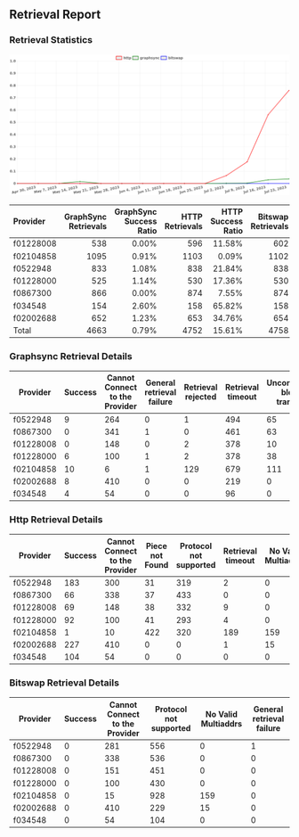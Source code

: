 ## Retrieval Report
### Retrieval Statistics
<img src="https://raw.githubusercontent.com/data-preservation-programs/filplus-checker-assets/main/filecoin-project/filecoin-plus-large-datasets/issues/1688/1690201321749.png"/>

| Provider  | GraphSync Retrievals | GraphSync Success Ratio | HTTP Retrievals | HTTP Success Ratio | Bitswap Retrievals | Bitswap Success Ratio |
| :-------- | -------------------: | ----------------------: | --------------: | -----------------: | -----------------: | --------------------: |
| f01228008 |                  538 |                   0.00% |             596 |             11.58% |                602 |                 0.00% |
| f02104858 |                 1095 |                   0.91% |            1103 |              0.09% |               1102 |                 0.00% |
| f0522948  |                  833 |                   1.08% |             838 |             21.84% |                838 |                 0.00% |
| f01228000 |                  525 |                   1.14% |             530 |             17.36% |                530 |                 0.00% |
| f0867300  |                  866 |                   0.00% |             874 |              7.55% |                874 |                 0.00% |
| f034548   |                  154 |                   2.60% |             158 |             65.82% |                158 |                 0.00% |
| f02002688 |                  652 |                   1.23% |             653 |             34.76% |                654 |                 0.00% |
| Total     |                 4663 |                   0.79% |            4752 |             15.61% |               4758 |                 0.00% |

### Graphsync Retrieval Details
| Provider  | Success | Cannot Connect to the Provider | General retrieval failure | Retrieval rejected | Retrieval timeout | Unconfirmed block transfer | No Valid Multiaddrs |
| --------- | ------- | ------------------------------ | ------------------------- | ------------------ | ----------------- | -------------------------- | ------------------- |
| f0522948  | 9       | 264                            | 0                         | 1                  | 494               | 65                         | 0                   |
| f0867300  | 0       | 341                            | 1                         | 0                  | 461               | 63                         | 0                   |
| f01228008 | 0       | 148                            | 0                         | 2                  | 378               | 10                         | 0                   |
| f01228000 | 6       | 100                            | 1                         | 2                  | 378               | 38                         | 0                   |
| f02104858 | 10      | 6                              | 1                         | 129                | 679               | 111                        | 159                 |
| f02002688 | 8       | 410                            | 0                         | 0                  | 219               | 0                          | 15                  |
| f034548   | 4       | 54                             | 0                         | 0                  | 96                | 0                          | 0                   |

### Http Retrieval Details
| Provider  | Success | Cannot Connect to the Provider | Piece not Found | Protocol not supported | Retrieval timeout | No Valid Multiaddrs | General retrieval failure |
| --------- | ------- | ------------------------------ | --------------- | ---------------------- | ----------------- | ------------------- | ------------------------- |
| f0522948  | 183     | 300                            | 31              | 319                    | 2                 | 0                   | 3                         |
| f0867300  | 66      | 338                            | 37              | 433                    | 0                 | 0                   | 0                         |
| f01228008 | 69      | 148                            | 38              | 332                    | 9                 | 0                   | 0                         |
| f01228000 | 92      | 100                            | 41              | 293                    | 4                 | 0                   | 0                         |
| f02104858 | 1       | 10                             | 422             | 320                    | 189               | 159                 | 2                         |
| f02002688 | 227     | 410                            | 0               | 0                      | 1                 | 15                  | 0                         |
| f034548   | 104     | 54                             | 0               | 0                      | 0                 | 0                   | 0                         |

### Bitswap Retrieval Details
| Provider  | Success | Cannot Connect to the Provider | Protocol not supported | No Valid Multiaddrs | General retrieval failure |
| --------- | ------- | ------------------------------ | ---------------------- | ------------------- | ------------------------- |
| f0522948  | 0       | 281                            | 556                    | 0                   | 1                         |
| f0867300  | 0       | 338                            | 536                    | 0                   | 0                         |
| f01228008 | 0       | 151                            | 451                    | 0                   | 0                         |
| f01228000 | 0       | 100                            | 430                    | 0                   | 0                         |
| f02104858 | 0       | 15                             | 928                    | 159                 | 0                         |
| f02002688 | 0       | 410                            | 229                    | 15                  | 0                         |
| f034548   | 0       | 54                             | 104                    | 0                   | 0                         |
